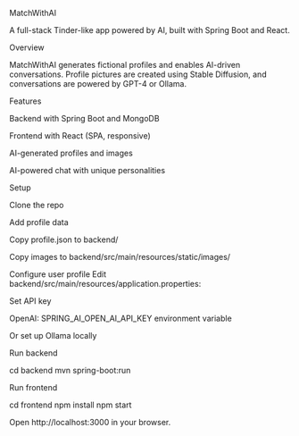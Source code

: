 MatchWithAI

A full-stack Tinder-like app powered by AI, built with Spring Boot and React.

Overview

MatchWithAI generates fictional profiles and enables AI-driven conversations. Profile pictures are created using Stable Diffusion, and conversations are powered by GPT-4 or Ollama.

Features

Backend with Spring Boot and MongoDB

Frontend with React (SPA, responsive)

AI-generated profiles and images

AI-powered chat with unique personalities

Setup

Clone the repo

Add profile data

Copy profile.json to backend/

Copy images to backend/src/main/resources/static/images/

Configure user profile
Edit backend/src/main/resources/application.properties:



Set API key

OpenAI: SPRING_AI_OPEN_AI_API_KEY environment variable

Or set up Ollama locally

Run backend

cd backend
mvn spring-boot:run


Run frontend

cd frontend
npm install
npm start


Open http://localhost:3000
 in your browser.
